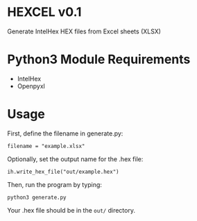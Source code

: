 # HEXCEL v0.1

Generate IntelHex HEX files from Excel sheets (XLSX)

# Python3 Module Requirements

* IntelHex
* Openpyxl

# Usage

First, define the filename in generate.py:
```
filename = "example.xlsx"
```

Optionally, set the output name for the .hex file:
```
ih.write_hex_file("out/example.hex")
```

Then, run the program by typing:
```
python3 generate.py
```

Your .hex file should be in the ```out/``` directory.
